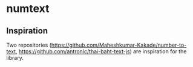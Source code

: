 # numtext

## Inspiration
  Two repositories (https://github.com/Maheshkumar-Kakade/number-to-text, https://github.com/antronic/thai-baht-text-js) are inspiration for the library.